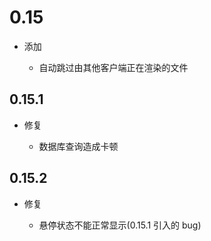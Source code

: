 # 0.15

- 添加

  - 自动跳过由其他客户端正在渲染的文件

## 0.15.1

- 修复

  - 数据库查询造成卡顿

## 0.15.2

- 修复

  - 悬停状态不能正常显示(0.15.1 引入的 bug)
